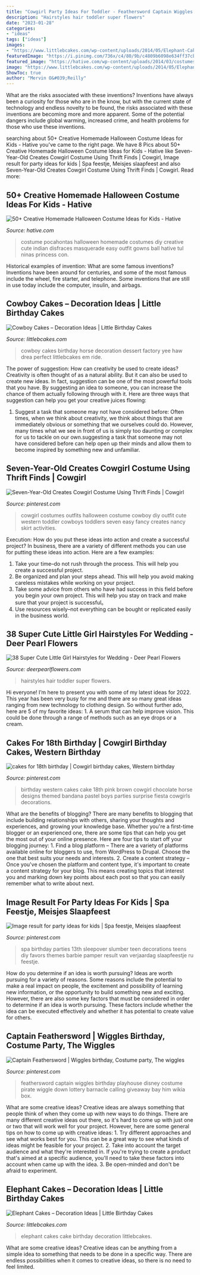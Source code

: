 ```yaml
---
title: "Cowgirl Party Ideas For Toddler - Feathersword Captain Wiggles Birthday Playhouse Disney Costume Pirate Wiggle Down Lottery Barnacle Calling Giveaway Bay Him Wikia Box"
description: "Hairstyles hair toddler super flowers"
date: "2023-01-28"
categories:
- "ideas"
tags: ["ideas"]
images:
- "https://www.littlebcakes.com/wp-content/uploads/2014/05/Elephant-Cakes-993x1024.jpg"
featuredImage: "https://i.pinimg.com/736x/c4/80/9b/c4809b6098e634ff37cb59ef587f715b--haha-sayings.jpg"
featured_image: "https://hative.com/wp-content/uploads/2014/03/costumes-for-kids/47-little-girl-pocahontas-costume.jpg"
image: "https://www.littlebcakes.com/wp-content/uploads/2014/05/Elephant-Cakes-993x1024.jpg"
ShowToc: true
author: "Mervin O&#039;Reilly"
---
```



What are the risks associated with these inventions?
Inventions have always been a curiosity for those who are in the know, but with the current state of technology and endless novelty to be found, the risks associated with these inventions are becoming more and more apparent. Some of the potential dangers include global warming, increased crime, and health problems for those who use these inventions.

	

		
searching about 50+ Creative Homemade Halloween Costume Ideas for Kids - Hative you've came to the right page. We have 8 Pics about 50+ Creative Homemade Halloween Costume Ideas for Kids - Hative like Seven-Year-Old Creates Cowgirl Costume Using Thrift Finds | Cowgirl, Image result for party ideas for kids | Spa feestje, Meisjes slaapfeest and also Seven-Year-Old Creates Cowgirl Costume Using Thrift Finds | Cowgirl. Read more:
		
    
## 50+ Creative Homemade Halloween Costume Ideas For Kids - Hative

<img loading=lazy src="https://hative.com/wp-content/uploads/2014/03/costumes-for-kids/47-little-girl-pocahontas-costume.jpg" onerror="this.onerror=null;this.src='https://tse1.mm.bing.net/th?id=OIP.RDAWghs0BoC6ZYbBoxSOWAHaKZ&amp;pid=15.1';" alt="50+ Creative Homemade Halloween Costume Ideas for Kids - Hative">

_Source: hative.com_

>costume pocahontas halloween homemade costumes diy creative cute indian disfraces masquerade easy outfit gowns ball hative tul ninas princess con. 

	

Historical examples of invention: What are some famous inventions?
Inventions have been around for centuries, and some of the most famous include the wheel, fire starter, and telephone. Some inventions that are still in use today include the computer, insulin, and airbags.

    
## Cowboy Cakes – Decoration Ideas | Little Birthday Cakes

<img loading=lazy src="http://www.littlebcakes.com/wp-content/uploads/2014/02/Cowboy-Birthday-Cakes-For-Kids-645x1024.jpg" onerror="this.onerror=null;this.src='https://tse3.mm.bing.net/th?id=OIP.5lbahbJH74qALxPF8bH_rQHaLw&amp;pid=15.1';" alt="Cowboy Cakes – Decoration Ideas | Little Birthday Cakes">

_Source: littlebcakes.com_

>cowboy cakes birthday horse decoration dessert factory yee haw drea perfect littlebcakes em ride. 

	

The power of suggestion: How can creativity be used to create ideas?
Creativity is often thought of as a natural ability. But it can also be used to create new ideas. In fact, suggestion can be one of the most powerful tools that you have. By suggesting an idea to someone, you can increase the chance of them actually following through with it. Here are three ways that suggestion can help you get your creative juices flowing: 
1. Suggest a task that someone may not have considered before: Often times, when we think about creativity, we think about things that are immediately obvious or something that we ourselves could do. However, many times what we see in front of us is simply too daunting or complex for us to tackle on our own.suggesting a task that someone may not have considered before can help open up their minds and allow them to become inspired by something new and unfamiliar. 

    
## Seven-Year-Old Creates Cowgirl Costume Using Thrift Finds | Cowgirl

<img loading=lazy src="https://i.pinimg.com/736x/fe/59/9b/fe599b470c9863ce3c09b69c9748e5b3--party-costumes-diy-costumes.jpg" onerror="this.onerror=null;this.src='https://tse3.mm.bing.net/th?id=OIP.G60dL-rwZ5Fjec_TD5X3AAAAAA&amp;pid=15.1';" alt="Seven-Year-Old Creates Cowgirl Costume Using Thrift Finds | Cowgirl">

_Source: pinterest.com_

>cowgirl costumes outfits halloween costume cowboy diy outfit cute western toddler cowboys toddlers seven easy fancy creates nancy skirt activities. 

	

Execution: How do you put these ideas into action and create a successful project?
In business, there are a variety of different methods you can use for putting these ideas into action. Here are a few examples:
1. Take your time–do not rush through the process. This will help you create a successful project.
2. Be organized and plan your steps ahead. This will help you avoid making careless mistakes while working on your project.
3. Take some advice from others who have had success in this field before you begin your own project. This will help you stay on track and make sure that your project is successful。
4. Use resources wisely–not everything can be bought or replicated easily in the business world.

    
## 38 Super Cute Little Girl Hairstyles For Wedding - Deer Pearl Flowers

<img loading=lazy src="https://www.deerpearlflowers.com/wp-content/uploads/2015/05/Toddler-Hair-Style-for-Wedding.jpg" onerror="this.onerror=null;this.src='https://tse1.mm.bing.net/th?id=OIP.py2jYYo0PpXXML7GfArnsQHaKr&amp;pid=15.1';" alt="38 Super Cute Little Girl Hairstyles for Wedding - Deer Pearl Flowers">

_Source: deerpearlflowers.com_

>hairstyles hair toddler super flowers. 

	

Hi everyone! I’m here to present you with some of my latest ideas for 2022. This year has been very busy for me and there are so many great ideas ranging from new technology to clothing design. So without further ado, here are 5 of my favorite ideas: 1. A serum that can help improve vision. This could be done through a range of methods such as an eye drops or a cream. 
    
## Cakes For 18th Birthday | Cowgirl Birthday Cakes, Western Birthday

<img loading=lazy src="https://i.pinimg.com/736x/67/cb/c3/67cbc33345caee27e5b52bd2d556608f--th-birthday-party-birthday-cakes-for-girls.jpg" onerror="this.onerror=null;this.src='https://tse4.mm.bing.net/th?id=OIP.BJPhFpcfVobHRi31N4tuiAHaJ3&amp;pid=15.1';" alt="cakes for 18th birthday | Cowgirl birthday cakes, Western birthday">

_Source: pinterest.com_

>birthday western cakes cake 18th pink brown cowgirl chocolate horse designs themed bandana pastel boys parties surprise fiesta cowgirls decorations. 

	

What are the benefits of blogging?
There are many benefits to blogging that include building relationships with others, sharing your thoughts and experiences, and growing your knowledge base. Whether you're a first-time blogger or an experienced one, there are some tips that can help you get the most out of your online presence. Here are four tips to start off your blogging journey: 1. Find a blog platform – There are a variety of platforms available online for bloggers to use, from WordPress to Drupal. Choose the one that best suits your needs and interests. 2. Create a content strategy – Once you've chosen the platform and content type, it's important to create a content strategy for your blog. This means creating topics that interest you and marking down key points about each post so that you can easily remember what to write about next. 
    
## Image Result For Party Ideas For Kids | Spa Feestje, Meisjes Slaapfeest

<img loading=lazy src="https://i.pinimg.com/736x/19/eb/ac/19ebac871cde96492990d049a19c114e.jpg" onerror="this.onerror=null;this.src='https://tse1.mm.bing.net/th?id=OIP.EZTBYyGkmx2oTfJMZzzQjgHaLH&amp;pid=15.1';" alt="Image result for party ideas for kids | Spa feestje, Meisjes slaapfeest">

_Source: pinterest.com_

>spa birthday parties 13th sleepover slumber teen decorations teens diy favors themes barbie pamper result van verjaardag slaapfeestje ru feestje. 

	

How do you determine if an idea is worth pursuing?
Ideas are worth pursuing for a variety of reasons. Some reasons include the potential to make a real impact on people, the excitement and possibility of learning new information, or the opportunity to build something new and exciting. However, there are also some key factors that must be considered in order to determine if an idea is worth pursuing. These factors include whether the idea can be executed effectively and whether it has potential to create value for others.

    
## Captain Feathersword | Wiggles Birthday, Costume Party, The Wiggles

<img loading=lazy src="https://i.pinimg.com/736x/c4/80/9b/c4809b6098e634ff37cb59ef587f715b--haha-sayings.jpg" onerror="this.onerror=null;this.src='https://tse1.mm.bing.net/th?id=OIP.wO-XN2RFVHkaUNmLnMRMYAAAAA&amp;pid=15.1';" alt="Captain Feathersword | Wiggles birthday, Costume party, The wiggles">

_Source: pinterest.com_

>feathersword captain wiggles birthday playhouse disney costume pirate wiggle down lottery barnacle calling giveaway bay him wikia box. 

	

What are some creative ideas?
Creative ideas are always something that people think of when they come up with new ways to do things. There are many different creative ideas out there, so it's hard to come up with just one or two that will work well for your project. However, here are some general tips on how to come up with creative ideas: 1. Try different approaches and see what works best for you. This can be a great way to see what kinds of ideas might be feasible for your project. 2. Take into account the target audience and what they're interested in. If you're trying to create a product that's aimed at a specific audience, you'll need to take these factors into account when came up with the idea. 3. Be open-minded and don't be afraid to experiment.

    
## Elephant Cakes – Decoration Ideas | Little Birthday Cakes

<img loading=lazy src="https://www.littlebcakes.com/wp-content/uploads/2014/05/Elephant-Cakes-993x1024.jpg" onerror="this.onerror=null;this.src='https://tse2.mm.bing.net/th?id=OIP.YRFvlRQRh6-TRRMQ37APIwHaHo&amp;pid=15.1';" alt="Elephant Cakes – Decoration Ideas | Little Birthday Cakes">

_Source: littlebcakes.com_

>elephant cakes cake birthday decoration littlebcakes. 

	

What are some creative ideas?
Creative ideas can be anything from a simple idea to something that needs to be done in a specific way. There are endless possibilities when it comes to creative ideas, so there is no need to feel limited.

